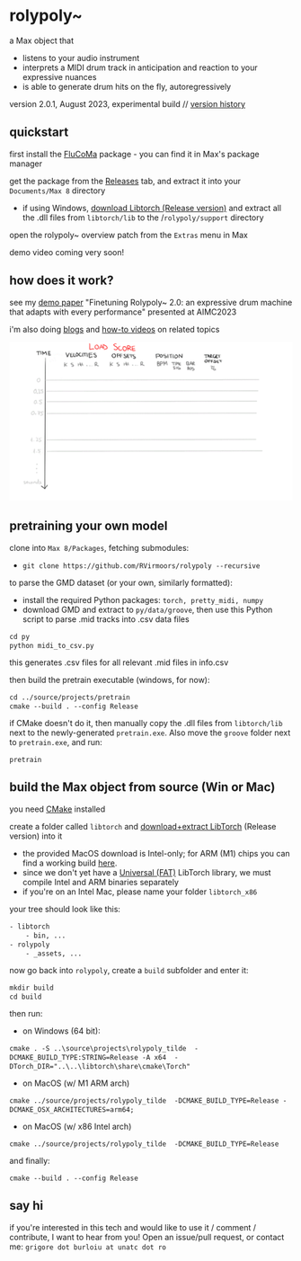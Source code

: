 # rolypoly~

a Max object that 
- listens to your audio instrument
- interprets a MIDI drum track in anticipation and reaction to your expressive nuances
- is able to generate drum hits on the fly, autoregressively

version 2.0.1, August 2023, experimental build // [version history](VERSIONS.md)

## quickstart

first install the [FluCoMa](https://www.flucoma.org/) package - you can find it in Max's package manager

get the package from the [Releases](https://github.com/RVirmoors/rolypoly/releases) tab, and extract it into your `Documents/Max 8` directory

- if using Windows, [download Libtorch (Release version)](https://pytorch.org/get-started/locally/) and extract all the .dll files from `libtorch/lib` to the /`rolypoly/support` directory

open the rolypoly~ overview patch from the `Extras` menu in Max

demo video coming very soon!

## how does it work?

see my [demo paper](https://aimc2023.pubpub.org/pub/ud9m40jc) "Finetuning Rolypoly~ 2.0: an expressive drum machine that adapts with every performance" presented at AIMC2023

i'm also doing [blogs](https://rvirmoors.github.io/2023/09/16/rolypoly-aimc/) and [how-to videos](https://youtube.com/playlist?list=PLkr4iJAO7fYSMZM1oYECK5GKXrWN6zdq1) on related topics

![Animated workflow diagram](_assets/workflow.gif)

## pretraining your own model

clone into `Max 8/Packages`, fetching submodules: 
- `git clone https://github.com/RVirmoors/rolypoly --recursive`

to parse the GMD dataset (or your own, similarly formatted):

- install the required Python packages: `torch, pretty_midi, numpy`
- download GMD and extract to `py/data/groove`, then use this Python script to parse .mid tracks into .csv data files

```
cd py
python midi_to_csv.py
```
this generates .csv files for all relevant .mid files in info.csv

then build the pretrain executable (windows, for now):
```
cd ../source/projects/pretrain
cmake --build . --config Release
```

if CMake doesn't do it, then manually copy the .dll files from `libtorch/lib` next to the newly-generated `pretrain.exe`. Also move the `groove` folder next to `pretrain.exe`, and run:

```
pretrain
```

## build the Max object from source (Win or Mac)

you need [CMake](https://cmake.org/download/) installed

create a folder called `libtorch` and [download+extract LibTorch](https://pytorch.org/get-started/locally/) (Release version) into it
- the provided MacOS download is Intel-only; for ARM (M1) chips you can find a working build [here](https://github.com/mlverse/libtorch-mac-m1/releases/tag/LibTorch).
- since we don't yet have a [Universal (FAT)](https://developer.apple.com/documentation/apple-silicon/porting-your-macos-apps-to-apple-silicon#Obtain-Universal-Versions-of-Linked-Libraries) LibTorch library, we must compile Intel and ARM binaries separately
- if you're on an Intel Mac, please name your folder `libtorch_x86`

your tree should look like this:
```
- libtorch
    - bin, ...
- rolypoly
    - _assets, ...
```

now go back into `rolypoly`, create a `build` subfolder and enter it:

```
mkdir build
cd build
```
then run:
- on Windows (64 bit): 

```
cmake . -S ..\source\projects\rolypoly_tilde  -DCMAKE_BUILD_TYPE:STRING=Release -A x64  -DTorch_DIR="..\..\libtorch\share\cmake\Torch"
```

- on MacOS (w/ M1 ARM arch)

```
cmake ../source/projects/rolypoly_tilde  -DCMAKE_BUILD_TYPE=Release -DCMAKE_OSX_ARCHITECTURES=arm64;
```

- on MacOS (w/ x86 Intel arch)

```
cmake ../source/projects/rolypoly_tilde  -DCMAKE_BUILD_TYPE=Release 
```

and finally:

```
cmake --build . --config Release
```

## say hi

if you're interested in this tech and would like to use it / comment / contribute, I want to hear from you! Open an issue/pull request, or contact me: `grigore dot burloiu at unatc dot ro`

